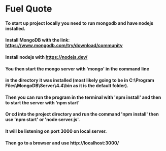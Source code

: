 # Fuel Quote
#### To start up project locally you need to run mongodb and have nodejs installed.
####  Install MongoDB with the link: https://www.mongodb.com/try/download/community
#### Install nodejs with https://nodejs.dev/
####  You then start the mongo server with 'mongo' in the command line 
####  in the directory it was installed (most likely going to be in C:\Program Files\MongoDB\Server\4.4\bin as it is the default folder).
#### Then you can run the program in the terminal with 'npm install' and then to start the server with 'npm start'
#### Or cd into the project directory and run the command 'npm install' then use 'npm start' or 'node server.js'. 
#### It will be listening on port 3000 on local server.
#### Then go to a browser and use http://localhost:3000/
